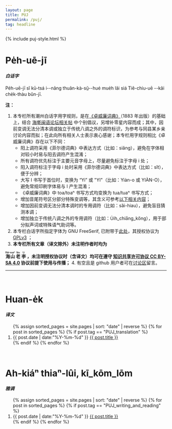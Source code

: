```yaml
---
layout: page
title: PUJ
permalink: /puj/
tag: headline
---
```


{% include puj-style.html %}

# Pe̍h-uē-jī

<h4><i>白话字</i></h4>

Pe̍h-uē-jī sĭ kū-tsá i&#x002D;&#x002D;nâng thuân-kà-sṳ̆&#x002D;&#x002D;hué mue̍h lâi siá Tiê-chiu-uē &#x002D;&#x002D;kâi che̍k-thàu bûn-jī.

**注：**
1. 本专栏所有潮州白话字用字规则，是在<a href="https://github.com/DonAnthonyLee/English-Swatow" target="_blank">《卓威廉词典》</a>（1883 年出版）的基础上，结合 <a href="https://www.ispeakmin.com/bbs/thread-2784-1.html" target="_blank">海墘闽语论坛相关帖</a> 中个别倡议，另增补零星内容而成；其中，因前变调无法分清本调或独立于传统八调之外的调符标识，为参考与同县某乡亲讨论内容而拟；在此向所有相关人士表示衷心感谢；本专栏用字规则相比《卓威廉词典》存在以下不同：
	+ 阳上调符采用《菲尔德词典》中表达方式（比如：siăng），避免在字体相对较小时易与阳去调符产生混淆；
	+ 所有调符优先标注于主要元音字母上，尽量避免标注于字母 i 处；
	+ 阳入调符标注于字母 i 处时采用《菲尔德词典》中表达方式（比如：sît），便于分辨； 
	+ 大写 I 书写于首位时，变换为 “Yi” 或 "YI"（比如：Yiàn-o 或 YIÀN-O），避免常规印刷字体易与 l 产生混淆；
	+ 《卓威廉词典》中 toa/toaⁿ 书写方式均变换为 tua/tuaⁿ 书写方式；
	+ 增加音尾符号区分部分特殊变调等，其含义可参考[以下相关内容](OthersOrPeoples.html)；
	+ 增加因前变调无法分清本调时的专用调符（比如：sȁi-hiau），避免盲目猜测本调；
	+ 增加独立于传统八调之外的专用调符（比如：U̍ih_chia̋ng_kőng），用于部分拟声词或特殊语气助词等。
2. 本专栏白话字所指定字体为 GNU FreeSerif, 已附带于<a href="../css/FreeSerif.ttf" target="_blank">此处</a>，其授权协议为 <a href="https://www.gnu.org/software/freefont/license.html" target="_blank">GPLv3</a> ；
3. <b>本专栏所有文章（译文除外）未注明作者时均为
<ruby style="ruby-position:over">
		<rb class="markup_main">海山</rb>
		<rp>(</rp><rt class="markup_over">Hái-suaⁿ</rt><rp>)</rp>
</ruby>
<ruby style="ruby-position:over">
		<rb class="markup_main">老</rb>
		<rp>(</rp><rt class="markup_over">lău</rt><rp>)</rp>
</ruby>
<ruby style="ruby-position:over">
		<rb class="markup_main">李</rb>
		<rp>(</rp><rt class="markup_over">Lí</rt><rp>)</rp>
</ruby>，未注明授权协议时（含译文）均可在遵守 <a href="https://creativecommons.org/licenses/by-sa/4.0/deed.zh" target="_blank">知识共享许可协议 CC BY-SA 4.0</a> 协议前提下使用与传播；</b>
4. 有空且是 github 用户者可在<a href="https://github.com/DonAnthonyLee/DonAnthonyLee.github.io/discussions/10" target="_blank">讨论区</a>留言。
<br>

<!-- 书写方式实无必要写得太多，有心看者自然明了，暂屏蔽之。 -->
<!--
<br>
**关于白话字用字规则补充（缺省作者按）：**
1. 此专栏中所写白话字文除 -n/-t 韵尾采用**半复古**方式外，所有（非本地话译文除外）均为个人平日腔调；所不同者为其中**较多** -n/-t 韵尾在作者处读为 -ng/-k；另外，作者处极个别的 -uan/-uang 读为 -uam 者，为方便沟通作者亦将其按旧时白话字资料还原；<br>
2. 非本地话译文之类为综合原作及部分他处说法有选择性地采用词音；<br>
3. -n/-t 韵尾标注规则，主要以《卓威廉词典》、《菲尔德词典》两部白话字词典及《潮汕十五音》（鸣平著）为准，其次为个人在故乡所听到者，最后为参考同源的闽南语漳泉腔或其他资料等；对于与词典等存在出入者，极个别在源文件中采用就近注写进行说明；当然，个别词语出错在所难免，若有保留此等韵尾稍为完善之地（凤凰、三饶等地）乡亲愿提供资料，可直接<a href="mailto:don.anthony.lee@gmail.com">联系本人</a>；<br>
4. 转换规则列举：**韵母方面**，府城口音者，-io/-ioⁿ 变 -ie/-ieⁿ；-iau- 变 -iou-；-ian 变 -ieng（极个别除外）；-iat 变 -iek；-uan 变 -ueng（极个别除外）；-uat 变 -uek；无 -uam/-uap 者相应变为 -uang/-uak 等；无 -om/-op 或无对应者相应变为 -am/-ap/-im/-ip/-iam/-iap 等；其他 -n/-t 韵尾均改为 -ng/-k 韵尾；极个别 -iang 对应 -ieng（比如表示倔强的 kiăng vs. ke̍h-kiĕng）等特殊个例不在前述之列。**声母方面**，作者处存在个别 ts-(ch-) 或 s- 读为 z-(j-) 、极个别 k- 读为 g- 的现象，阅读时若相同声母无对应词音可适当转换（非本地话译文之类作者已尽量按所知还原）。至于其他地方口音者，请参考前述自行转换，不便于此赘述。
<br>
-->
<hr>
<br>

<!-- 原此类短文是为了初接触白话字者熟悉书写方式而用，现在看来无甚用处，暂时屏蔽。 -->
<!--
# Bô-sṳ̄-siâng, iáu-suà bô-ia-liâ

<h4><i>片言只语</i></h4>

<section class="PUJ container posts-content">
<ol class="posts-list">
{% assign sorted_pages = site.pages | sort: "date" | reverse %}
{% for post in sorted_pages %}
  {% if post.tag == "PUJ_essay" %}
      <li class="posts-list-item">
        <span class="posts-list-meta">{{ post.date | date:"%Y-%m-%d" }}</span>
        <a class="posts-list-name" href="{{ site.url }}{{ post.url }}">{{ post.title }}</a>
      </li>
  {% endif %}
{% endfor %}
</ol>
</section>
<br>
-->

# Huan-e̍k

<h4><i>译文</i></h4>

<section class="PUJ container posts-content">
<ol class="posts-list">
{% assign sorted_pages = site.pages | sort: "date" | reverse %}
{% for post in sorted_pages %}
  {% if post.tag == "PUJ_translation" %}
      <li class="posts-list-item">
        <span class="posts-list-meta">{{ post.date | date:"%Y-%m-%d" }}</span>
        <a class="posts-list-name" href="{{ site.url }}{{ post.url }}">{{ post.title }}</a>
      </li>
  {% endif %}
{% endfor %}
</ol>
</section>
<br>

<!-- 原杂文类易徒生事端，暂屏蔽之。 -->
<!--
# Liân-lo-khek

<h4><i>风语</i></h4>

<section class="PUJ container posts-content">
<ol class="posts-list">
{% assign sorted_pages = site.pages | sort: "date" | reverse %}
{% for post in sorted_pages %}
  {% if post.tag == "PUJ_article" %}
      <li class="posts-list-item">
        <span class="posts-list-meta">{{ post.date | date:"%Y-%m-%d" }}</span>
        <a class="posts-list-name" href="{{ site.url }}{{ post.url }}">{{ post.title }}</a>
      </li>
  {% endif %}
{% endfor %}
</ol>
</section>
<br>
-->

# Ah-kiáⁿ thiaⁿ-lûi, kī_kōm_lōm

<h4><i>雅调</i></h4>

<section class="PUJ container posts-content">
<ol class="posts-list">
{% assign sorted_pages = site.pages | sort: "date" | reverse %}
{% for post in sorted_pages %}
  {% if post.tag == "PUJ_writing_and_reading" %}
      <li class="posts-list-item">
        <span class="posts-list-meta">{{ post.date | date:"%Y-%m-%d" }}</span>
        <a class="posts-list-name" href="{{ site.url }}{{ post.url }}">{{ post.title }}</a>
      </li>
  {% endif %}
{% endfor %}
</ol>
</section>
<br>

